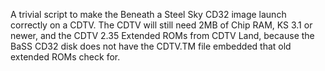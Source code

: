 A trivial script to make the Beneath a Steel Sky CD32 image launch correctly on a CDTV.
The CDTV will still need 2MB of Chip RAM, KS 3.1 or newer, and the CDTV 2.35 Extended ROMs
from CDTV Land, because the BaSS CD32 disk does not have the CDTV.TM file embedded
that old extended ROMs check for.